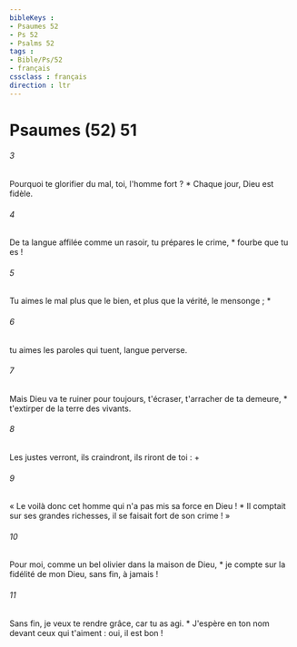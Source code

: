 ```yaml
---
bibleKeys : 
- Psaumes 52
- Ps 52
- Psalms 52
tags : 
- Bible/Ps/52
- français
cssclass : français
direction : ltr
---
```


# Psaumes (52) 51

###### 3
Pourquoi te glorifier du mal, toi, l'homme fort ? * Chaque jour, Dieu est fidèle.
###### 4
De ta langue affilée comme un rasoir, tu prépares le crime, * fourbe que tu es !
###### 5
Tu aimes le mal plus que le bien, et plus que la vérité, le mensonge ; *
###### 6
tu aimes les paroles qui tuent, langue perverse.
###### 7
Mais Dieu va te ruiner pour toujours, t'écraser, t'arracher de ta demeure, * t'extirper de la terre des vivants.
###### 8
Les justes verront, ils craindront, ils riront de toi : +
###### 9
« Le voilà donc cet homme qui n'a pas mis sa force en Dieu ! * Il comptait sur ses grandes richesses, il se faisait fort de son crime ! »
###### 10
Pour moi, comme un bel olivier dans la maison de Dieu, * je compte sur la fidélité de mon Dieu, sans fin, à jamais !
###### 11
Sans fin, je veux te rendre grâce, car tu as agi. * J'espère en ton nom devant ceux qui t'aiment : oui, il est bon !
